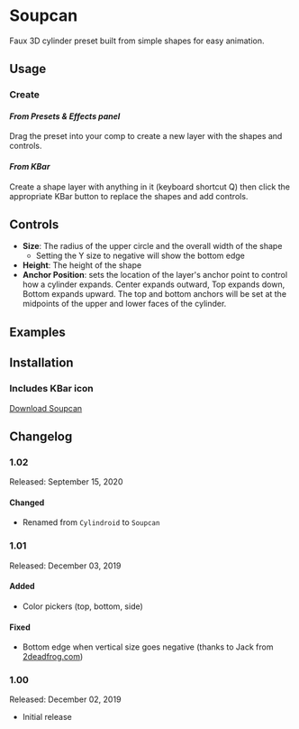 # Soupcan

Faux 3D cylinder preset built from simple shapes for easy animation.

<Screenshot 
    url="/freebies/Soupcan.gif" 
    alt="Soupcan" 
    width="400px"
    center />


## Usage

### Create 

#### *From Presets & Effects panel*
Drag the preset into your comp to create a new layer with the shapes and controls.

#### *From KBar*
Create a shape layer with anything in it (keyboard shortcut Q) then click the appropriate KBar button to replace the shapes and add controls.

## Controls

<Screenshot 
    url="/freebies/Soupcan-panel.png" 
    alt="Cylintroid controls" 
    width="450px"
    center />

- **Size**: The radius of the upper circle and the overall width of the shape 
  - Setting the Y size to negative will show the bottom edge
- **Height**: The height of the shape 
- **Anchor Position**: sets the location of the layer's anchor point to control how a cylinder expands. Center expands outward, Top expands down, Bottom expands upward. The top and bottom anchors will be set at the midpoints of the upper and lower faces of the cylinder.

## Examples

<a href="https://www.instagram.com/p/B5Xxy-eHXc_" target="_blank">
<Screenshot 
    url="/freebies/Soupcan-Toasty.png" 
    alt="Toasty promo" 
    width="600px"
    center />
</a>

<a href="https://adamplouff.com/10-years" target="_blank">
<Screenshot 
    url="/freebies/Soupcan-Roomba.gif" 
    alt="10 Years film" 
    width="600px"
    center />
</a>


## Installation

<Screenshot 
    url="/freebies/Soupcan.svg" 
    alt="Soupcan icon" 
    toolbar
    center />

### Includes KBar icon

<a href="" class="nav-link action-button">Download Soupcan</a>


<Install 
    preset 
    name="Soupcan"
    :hosts="['After Effects']"
/>


## Changelog

### 1.02
Released: September 15, 2020
#### Changed
- Renamed from `Cylindroid` to `Soupcan`

### 1.01 
Released: December 03, 2019
#### Added
- Color pickers (top, bottom, side)

#### Fixed 
- Bottom edge when vertical size goes negative (thanks to Jack from [2deadfrog.com](http://2deadfrog.com))

### 1.00 
Released: December 02, 2019
- Initial release